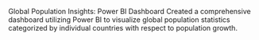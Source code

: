 Global Population Insights: Power BI Dashboard
Created a comprehensive dashboard utilizing Power BI to visualize global population statistics categorized by individual countries with respect to population growth.
